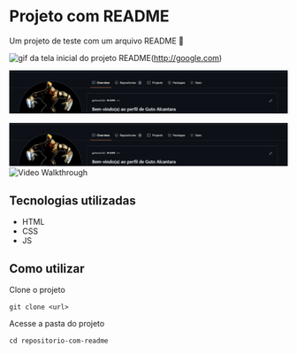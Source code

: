 # Projeto com README
Um projeto de teste com um arquivo README 🚀

 <img src="https://i.gifer.com/JL0t.gif" alt="gif da tela inicial do projeto README"/>(http://google.com)

 <p align="center">
  <img src="./tela.gif" alt="teste"  />
</p>

<img src=./tela.gif alt='tela inicial do projeto README' />

<img src='https://i.gifer.com/JL0t.gif' title='Video Walkthrough' width='' alt='Video Walkthrough' />



## Tecnologias utilizadas
- HTML
- CSS
- JS

## Como utilizar

Clone o projeto
```
git clone <url>
```

Acesse a pasta do projeto
```
cd repositorio-com-readme
```